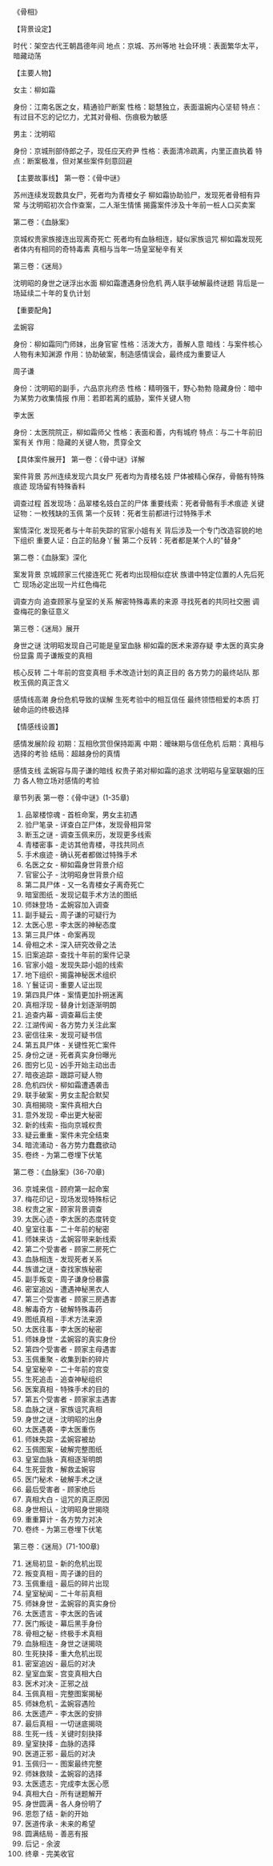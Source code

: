 《骨相》

【背景设定】

时代：架空古代王朝昌德年间
地点：京城、苏州等地
社会环境：表面繁华太平，暗藏动荡

【主要人物】

女主：柳如霜


身份：江南名医之女，精通验尸断案
性格：聪慧独立，表面温婉内心坚韧
特点：有过目不忘的记忆力，尤其对骨相、伤痕极为敏感


男主：沈明昭


身份：京城刑部侍郎之子，现任应天府尹
性格：表面清冷疏离，内里正直执着
特点：断案极准，但对某些案件刻意回避

【主要故事线】
第一卷：《骨中谜》

苏州连续发现数具女尸，死者均为青楼女子
柳如霜协助验尸，发现死者骨相有异常
与沈明昭初次合作查案，二人渐生情愫
揭露案件涉及十年前一桩人口买卖案

第二卷：《血脉案》

京城权贵家族接连出现离奇死亡
死者均有血脉相连，疑似家族诅咒
柳如霜发现死者体内有相同的奇特毒素
真相与当年一场皇室秘辛有关

第三卷：《迷局》

沈明昭的身世之谜浮出水面
柳如霜遭遇身份危机
两人联手破解最终谜题
背后是一场延续二十年的复仇计划


【重要配角】

孟婉容


身份：柳如霜同门师妹，出身官宦
性格：活泼大方，善解人意
暗线：与案件核心人物有未知渊源
作用：协助破案，制造感情误会，最终成为重要证人


周子谦


身份：沈明昭的副手，六品京兆府丞
性格：精明强干，野心勃勃
隐藏身份：暗中为某势力收集情报
作用：若即若离的威胁，案件关键人物


李太医


身份：太医院院正，柳如霜师父
性格：表面和善，内有城府
特点：与二十年前旧案有关
作用：隐藏的关键人物，贯穿全文

【具体案件展开】
第一卷：《骨中谜》详解

案件背景
苏州连续发现六具女尸
死者均为青楼名妓
尸体被精心保存，骨骼有特殊痕迹
现场留有特殊香料


调查过程
首发现场：品翠楼名妓白芷的尸体
重要线索：死者骨骼有手术痕迹
关键证物：一枚残缺的玉佩
第一个反转：死者生前都进行过特殊手术


案情深化
发现死者与十年前失踪的官家小姐有关
背后涉及一个专门改造容貌的地下组织
重要人证：白芷的贴身丫鬟
第二个反转：死者都是某个人的"替身"

第二卷：《血脉案》深化

案发背景
京城顾家三代接连死亡
死者均出现相似症状
族谱中特定位置的人先后死亡
现场必定出现一片红色梅花


调查方向
追查顾家与皇室的关系
解密特殊毒素的来源
寻找死者的共同社交圈
调查梅花的象征意义

第三卷：《迷局》展开

身世之谜
沈明昭发现自己可能是皇室血脉
柳如霜的医术来源存疑
李太医的真实身份显露
周子谦叛变的真相


核心反转
二十年前的宫变真相
手术改造计划的真正目的
各方势力的最终站队
那枚玉佩的真正含义


感情线高潮
身份危机导致的误解
生死考验中的相互信任
最终领悟相爱的本质
打破命运的终极选择

【情感线设置】

感情发展阶段
初期：互相欣赏但保持距离
中期：暧昧期与信任危机
后期：真相与选择的考验
结局：超越身份的真情

感情支线
孟婉容与周子谦的暗线
权贵子弟对柳如霜的追求
沈明昭与皇室联姻的压力
各人物立场对感情的考验

章节列表
第一卷：《骨中谜》(1-35章)

1. 品翠楼惊魂 - 首桩命案，男女主初遇
2. 验尸笔录 - 详查白芷尸体，发现骨相异常
3. 断玉之谜 - 调查玉佩来历，发现更多线索
4. 青楼密事 - 走访其他青楼，寻找共同点
5. 手术痕迹 - 确认死者都做过特殊手术
6. 名医之女 - 柳如霜身世背景介绍
7. 官宦公子 - 沈明昭身世背景介绍
8. 第二具尸体 - 又一名青楼女子离奇死亡
9. 暗室图纸 - 发现记载手术方法的图纸
10. 师妹登场 - 孟婉容加入调查
11. 副手疑云 - 周子谦的可疑行为
12. 太医心思 - 李太医的神秘态度
13. 第三具尸体 - 命案再现
14. 骨相之术 - 深入研究改骨之法
15. 旧案追踪 - 查找十年前的案件记录
16. 官家小姐 - 发现失踪小姐的线索
17. 地下组织 - 揭露神秘医术组织
18. 丫鬟证词 - 重要人证出现
19. 第四具尸体 - 案情更加扑朔迷离
20. 真相浮现 - 替身计划逐渐明朗
21. 追查内幕 - 调查幕后主使
22. 江湖传闻 - 各方势力关注此案
23. 密信往来 - 发现可疑书信
24. 第五具尸体 - 关键性死亡案件
25. 身份之谜 - 死者真实身份曝光
26. 图穷匕见 - 凶手开始主动出击
27. 暗夜追踪 - 跟踪可疑人物
28. 危机四伏 - 柳如霜遭遇袭击
29. 联手破案 - 男女主配合默契
30. 真相揭晓 - 案件真相大白
31. 意外发现 - 牵出更大秘密
32. 新的线索 - 指向京城权贵
33. 疑云重重 - 案件未完全结束
34. 暗流涌动 - 各方势力蠢蠢欲动
35. 卷终 - 为第二卷埋下伏笔

第二卷：《血脉案》(36-70章)

36. 京城来信 - 顾府第一起命案
37. 梅花印记 - 现场发现特殊标记
38. 权贵之家 - 顾家背景调查
39. 太医心迹 - 李太医的态度转变
40. 皇室往事 - 二十年前的秘密
41. 师妹来访 - 孟婉容带来新线索
42. 第二个受害者 - 顾家二房死亡
43. 血脉相连 - 发现死者关系
44. 族谱之谜 - 查找家族秘密
45. 副手叛变 - 周子谦身份暴露
46. 密室追凶 - 遭遇神秘黑衣人
47. 第三个受害者 - 顾家三房遇害
48. 解毒奇方 - 破解特殊毒药
49. 图纸真相 - 手术方法来源
50. 太医往事 - 李太医的秘密
51. 师妹身世 - 孟婉容的真实身份
52. 第四个受害者 - 顾家主母遇害
53. 玉佩重聚 - 收集到新的碎片
54. 皇室秘辛 - 二十年前的宫变
55. 生死追击 - 追查神秘组织
56. 医案真相 - 特殊手术的目的
57. 第五个受害者 - 顾家家主遇害
58. 血脉之谜 - 家族诅咒真相
59. 身世之谜 - 沈明昭的出身
60. 太医遇袭 - 李太医重伤
61. 师妹失踪 - 孟婉容被劫
62. 玉佩图案 - 破解完整图纸
63. 皇室血脉 - 真相逐渐明朗
64. 生死营救 - 解救孟婉容
65. 医门秘术 - 破解手术之谜
66. 最后受害者 - 顾家绝后
67. 真相大白 - 诅咒的真正原因
68. 身世相认 - 沈明昭身世揭晓
69. 重重算计 - 各方势力对决
70. 卷终 - 为第三卷埋下伏笔

第三卷：《迷局》(71-100章)

71. 迷局初显 - 新的危机出现
72. 叛变真相 - 周子谦的目的
73. 玉佩重组 - 最后的碎片出现
74. 皇室秘闻 - 二十年前真相
75. 师妹身世 - 孟婉容的真实身份
76. 太医遗言 - 李太医的告诫
77. 医门叛徒 - 幕后黑手身份
78. 骨相之秘 - 终极手术真相
79. 血脉相连 - 身世之谜揭晓
80. 生死抉择 - 重大危机出现
81. 密室追凶 - 最后的对决
82. 皇室血案 - 宫变真相大白
83. 医术对决 - 正邪之战
84. 玉佩真相 - 完整图案揭秘
85. 师妹危机 - 孟婉容遇险
86. 太医遗产 - 李太医的安排
87. 最后真相 - 一切谜底揭晓
88. 生死一线 - 关键时刻抉择
89. 皇室抉择 - 血脉的选择
90. 医道正邪 - 最后的对决
91. 玉佩归一 - 图案最终完整
92. 师妹救赎 - 孟婉容的选择
93. 太医遗志 - 完成李太医心愿
94. 真相大白 - 所有谜题解开
95. 身世圆满 - 各人身份明了
96. 恩怨了结 - 新的开始
97. 医道传承 - 未来的希望
98. 圆满结局 - 善恶有报
99. 后记 - 余波
100. 终章 - 完美收官
